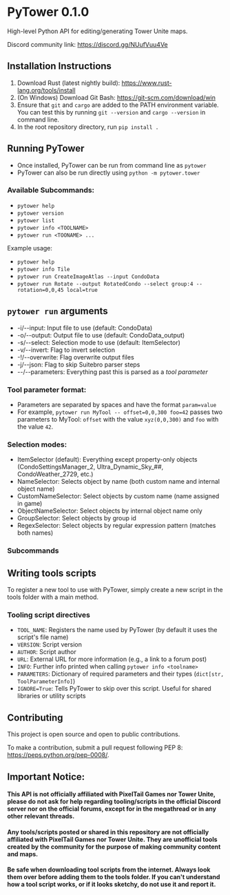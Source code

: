 # PyTower 0.1.0
High-level Python API for editing/generating Tower Unite maps.

Discord community link: https://discord.gg/NUufVuu4Ve

## Installation Instructions
1. Download Rust (latest nightly build): https://www.rust-lang.org/tools/install
2. (On Windows) Download Git Bash: https://git-scm.com/download/win
3. Ensure that `git` and `cargo` are added to the PATH environment variable. You can test this by running `git --version` and `cargo --version` in command line.
4. In the root repository directory, run `pip install .`

## Running PyTower
 - Once installed, PyTower can be run from command line as `pytower`
 - PyTower can also be run directly using `python -m pytower.tower`

### Available Subcommands:
 - `pytower help` 
 - `pytower version`
 - `pytower list`
 - `pytower info <TOOLNAME>` 
 - `pytower run <TOONAME> ...`

Example usage:
 - `pytower help`
 - `pytower info Tile`
 - `pytower run CreateImageAtlas --input CondoData`
 - `pytower run Rotate --output RotatedCondo --select group:4 -- rotation=0,0,45 local=true`

## `pytower run` arguments
 - -i/--input: Input file to use (default: CondoData)
 - -o/--output: Output file to use (default: CondoData_output)
 - -s/--select: Selection mode to use (default: ItemSelector)
 - -v/--invert: Flag to invert selection
 - -!/--overwrite: Flag overwrite output files
 - -j/--json: Flag to skip Suitebro parser steps
 - --/--parameters: Everything past this is parsed as a *tool parameter*

### Tool parameter format:
 - Parameters are separated by spaces and have the format `param=value`
 - For example, `pytower run MyTool -- offset=0,0,300 foo=42` passes two parameters to MyTool: `offset` with the value `xyz(0,0,300)` and `foo` with the value `42`.

### Selection modes:
- ItemSelector (default): Everything except property-only objects (CondoSettingsManager_2, Ultra_Dynamic_Sky_##, CondoWeather_2729, etc.)
- NameSelector: Selects object by name (both custom name and internal object name)
- CustomNameSelector: Select objects by custom name (name assigned in game)
- ObjectNameSelector: Select objects by internal object name only
- GroupSelector: Select objects by group id
- RegexSelector: Select objects by regular expression pattern (matches both names) 

### Subcommands

## Writing tools scripts
To register a new tool to use with PyTower, simply create a new script in the tools folder with a main method.

### Tooling script directives
- `TOOL_NAME`: Registers the name used by PyTower (by default it uses the script's file name)
- `VERSION`: Script version
- `AUTHOR`: Script author
- `URL`: External URL for more information (e.g., a link to a forum post)
- `INFO`: Further info printed when calling `pytower info <toolname>`
- `PARAMETERS`: Dictionary of required parameters and their types (`dict[str, ToolParameterInfo]`)
- `IGNORE=True`: Tells PyTower to skip over this script. Useful for shared libraries or utility scripts

## Contributing
This project is open source and open to public contributions. 

To make a contribution, submit a pull request following PEP 8: https://peps.python.org/pep-0008/.

## Important Notice:
#### This API is not officially affiliated with PixelTail Games nor Tower Unite, please do not ask for help regarding tooling/scripts in the official Discord server nor on the official forums, except for in the megathread or in any other relevant threads.
#### Any tools/scripts posted or shared in this repository are not officially affiliated with PixelTail Games nor Tower Unite. They are unofficial tools created by the community for the purpose of making community content and maps.
#### Be safe when downloading tool scripts from the internet. Always look them over before adding them to the tools folder. If you can't understand how a tool script works, or if it looks sketchy, do not use it and report it.
